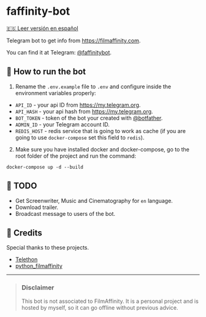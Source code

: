 # faffinity-bot

[🇪🇸 Leer versión en español](/README_es.md)

Telegram bot to get info from https://filmaffinity.com.

You can find it at Telegram: [@faffinitybot](https://t.me/faffinitybot).

## 🤖 How to run the bot

1. Rename the `.env.example` file to `.env` and configure inside the environment variables properly:

- `API_ID` - your api ID from https://my.telegram.org.
- `API_HASH` - your api hash from https://my.telegram.org.
- `BOT_TOKEN` - token of the bot your created with [@botfather](https://t.me/botfather).
- `ADMIN_ID` - your Telegram account ID.
- `REDIS_HOST` - redis service that is going to work as cache (if you are going to use `docker-compose` set this field to `redis`).

2. Make sure you have installed docker and docker-compose, go to the root folder of the project and run the command:

```
docker-compose up -d --build
```

## 📌 TODO

- Get Screenwriter, Music and Cinematography for `en` language.
- Download trailer.
- Broadcast message to users of the bot.

## 👏 Credits

Special thanks to these projects.
- [Telethon](https://github.com/LonamiWebs/Telethon)
- [python_filmaffinity](https://github.com/sergiormb/python_filmaffinity)

<hr>

>### Disclaimer
>This bot is not associated to FilmAffinity. It is a personal project and is hosted by myself, so it can go offline without previous advice.

